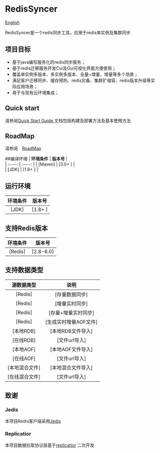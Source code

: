 # RedisSyncer
[English](README_en.md)

RedisSyncer是一个redis同步工具，应用于redis单实例及集群同步

## 项目目标

* 基于java编写服务化的redis同步服务；
* 基于redis迁移服务开发Cui及Gui可视化界面方便使用；
* 覆盖单实例多版本、多实例多版本、全量+增量、增量等多个场景；
* 满足客户迁移同步、缓存预热、redis灾备、集群扩缩容、redis版本升级等实际应用场景；
* 易于与现有云环境集成；

## Quick start

请参阅[Quick Start Guide](docs/quickstart.md),文档包括构建及部署方法及基本使用方法

## RoadMap

请参阅　[RoadMap](docs/roadmap.md)

##编译环境
|     **环境条件** |   **版本号**  |  
|      :----:     |     :----:   | 
|  \[Maven\]     |  \[3.0+ \]   |  
|  \[JDK\]       |  \[1.8+ \]   |

## 运行环境

|     **环境条件**    |    **版本号**    |  
|       :----:       |    :----:       | 
|  \[JDK\]          |    \[1.8+ \]    |  

## 支持Redis版本
|     **环境条件**     |**版本号**  |  
| :----:| :----: |
|  \[Redis\]    |         \[2.8-6.0\]  |  

## 支持数据类型
|     **源数据类型**          |       **说明**             |
| :----:| :----: |
|  \[Redis\]                |         \[存量数据同步\]    |  
|  \[Redis\]                |         \[增量实时同步\]    |  
|  \[Redis\]                |     \[存量+增量实时同步\]    |  
|  \[Redis\]                |     \[生成实时增量AOF文件\]  |
|  \[本地RDB\]                |     \[本地RDB文件导入\]    |  
|  \[在线RDB\]                |     \[文件url导入\]       | 
|  \[本地AOF\]                |     \[本地AOF文件导入\]    | 
|  \[在线AOF\]                |     \[文件url导入\]       | 
|  \[本地混合文件\]            |     \[本地混合文件导入\]    | 
|  \[在线混合文件\]            |     \[文件url导入\]        | 

[comment]: <> (##支持命令)




[comment]: <> (|  命令  |  命令  | 命令    | 命令    |)

[comment]: <> (| :----:| :----: | :----: | :----: |)

[comment]: <> (| APPEND     | BLPOP      | SADD        |)

[comment]: <> (| SET        | BRPOP      | SCARD       |)

[comment]: <> (| SETEX      | BRPOPLPUSH | SDIFFSTORE  |)

[comment]: <> (| SETNX      | 	LINSERT   | SINTERSTORE |)

[comment]: <> (| GETSET     | 	LPOP      |   SMOVE     |)

[comment]: <> (| SETBIT     | LPUSH      |    SPOP     |)

[comment]: <> (| SETRANGE   | LPUSHX     |    SREM     |)

[comment]: <> (| 	MSET     | LREM       | SUNIONSTORE |)

[comment]: <> (| MSETNX     | LSET       | 单元格 |)

[comment]: <> (| PSETEX     | LTRIM      | 单元格 |)

[comment]: <> (| 	INCR     | RPOP       | 单元格 |)

[comment]: <> (| INCRBY     | RPOPLPUSH  | 单元格 |)

[comment]: <> (|INCRBYFLOAT | RPUSH      | 单元格 |)

[comment]: <> (|    DECR    | RPUSHX     | 单元格 |)

[comment]: <> (| DECRBY     | 单元格      | 单元格 |)

## 致谢
### Jedis
本项目Redis客户端采用[Jedis](https://github.com/redis/jedis)
### Replicatior
本项目数据拉取协议层基于[replicatior](https://github.com/leonchen83/redis-replicator) 二次开发